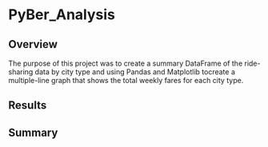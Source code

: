 # PyBer_Analysis

## Overview 
The purpose of this project was to create a summary DataFrame of the ride-sharing data by city type and using Pandas and Matplotlib tocreate a multiple-line graph that shows the total weekly fares for each city type.

## Results 

## Summary 
